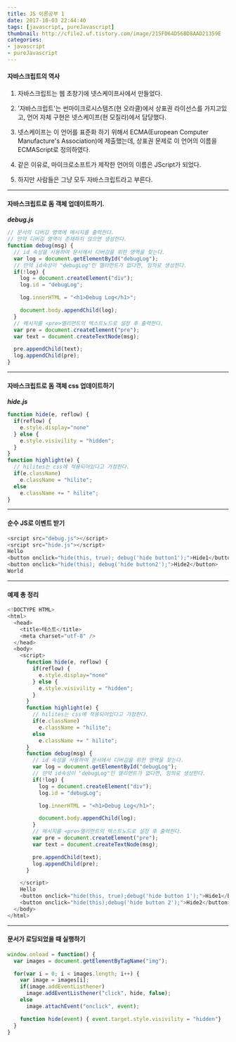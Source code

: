 ```yaml
---
title: JS 이론공부 1
date: 2017-10-03 22:44:40
tags: [javascript, pureJavascript]
thumbnail: http://cfile2.uf.tistory.com/image/215FD64D56BD8AAD21359E
categories:
- javascript
- pureJavascript
---
```




#### 자바스크립트의 역사

1. 자바스크립트는 웹 초창기에 넷스케이프사에서 만들었다.

2. '자바스크립트'는 썬마이크로시스템즈(현 오라클)에서 상표권 라이선스를 가지고있고, 언어 자체 구현은 넷스케이프(현 모질라)에서 담당했다.

3. 넷스케이프는 이 언어를 표준화 하기 위해서 ECMA(European Computer Manufacture's Association)에 제출했는데, 상표권 문제로 이 언어의 이름을 ECMAScript로 정의하였다.

4. 같은 이유로, 마이크로소프트가 제작한 언어의 이름은 JScript가 되었다.

5. 하지만 사람들은 그냥 모두 자바스크립트라고 부른다.

---

#### 자바스크립트로 돔 객체 업데이트하기.

___debug.js___

```javascript
// 문서의 디버깅 영역에 메시지를 출력한다.
// 만약 디버깅 영역이 존재하지 않으면 생성한다.
function debug(msg) {
  // id 속성을 사용하여 문서에서 디버깅을 위한 영역을 찾는다.
  var log = document.getElementById("debugLog");
  // 만약 id속성이 "debugLog"인 엘리먼트가 없다면, 임의로 생성한다.
  if(!log) {
    log = document.createElement("div");
    log.id = "debugLog";

    log.innerHTML = "<h1>Debug Log</h1>";

    document.body.appendChild(log);
  }
  // 메시지를 <pre>엘리먼트의 텍스트노드로 설정 후 출력한다.
  var pre = document.createElement("pre");
  var text = document.createTextNode(msg);

  pre.appendChild(text);
  log.appendChild(pre);
}
```
<!-- more -->

---


#### 자바스크립트로 돔 객체 css 업데이트하기

___hide.js___

```javascript
function hide(e, reflow) {
  if(reflow) {
    e.style.display="none"
  } else {
    e.style.visivility = "hidden";
  }
}
function highlight(e) {
  // hilites는 css에 적용되어있다고 가정한다.
  if(e.className)
    e.className = "hilite";
  else
    e.className += " hilite";
}
```



---


#### 순수 JS로 이벤트 받기

```javascript
<srcipt src="debug.js"></script>
<srcipt src="hide.js"></script>
Hello
<button onclick="hide(this, true); debug('hide button1');">Hide1</button>
<button onclick="hide(this); debug('hide button2');">Hide2</button>
World
```

---


#### 예제 총 정리

```javascript
<!DOCTYPE HTML>
<html>
  <head>
    <title>테스트</title>
    <meta charset="utf-8" />
  </head>
  <body>
    <script>
      function hide(e, reflow) {
        if(reflow) {
          e.style.display="none"
        } else {
          e.style.visivility = "hidden";
        }
      }
      function highlight(e) {
        // hilites는 css에 적용되어있다고 가정한다.
        if(e.className)
          e.className = "hilite";
        else
          e.className += " hilite";
      }
      function debug(msg) {
        // id 속성을 사용하여 문서에서 디버깅을 위한 영역을 찾는다.
        var log = document.getElementById("debugLog");
        // 만약 id속성이 "debugLog"인 엘리먼트가 없다면, 임의로 생성한다.
        if(!log) {
          log = document.createElement("div");
          log.id = "debugLog";

          log.innerHTML = "<h1>Debug Log</h1>";

          document.body.appendChild(log);
        }
        // 메시지를 <pre>엘리먼트의 텍스트노드로 설정 후 출력한다.
        var pre = document.createElement("pre");
        var text = document.createTextNode(msg);

        pre.appendChild(text);
        log.appendChild(pre);
      }

    </script>
    Hello
    <button onclick="hide(this, true);debug('hide button 1');">Hide1</button>
    <button onclick="hide(this);debug('hide button 2');">Hide2</button>
  </body>
</html>
```


---


#### 문서가 로딩되었을 때 실행하기

```javascript
window.onload = function() {
  var images = document.getElementByTagName("img");

  for(var i = 0; i < images.length; i++) {
    var image = images[i];
    if(image.addEventListhener)
      image.addEventListhener("click", hide, false);
    else
      image.attachEvent("onclick", event);

    function hide(event) { event.target.style.visivility = "hidden"}
  }
}
```

